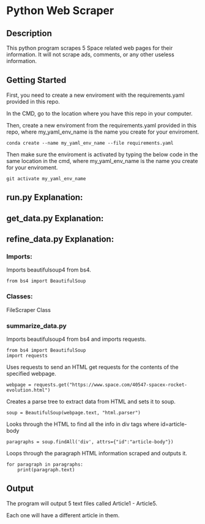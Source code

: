 # Python Web Scraper
## Description
This python program scrapes 5 Space related web pages for their information. It will not scrape ads, comments, or any other useless information.

## Getting Started
First, you need to create a new enviroment with the requirements.yaml provided in this repo.

In the CMD, go to the location where you have this repo in your computer.

Then, create a new enviroment from the requirements.yaml provided in this repo, where my_yaml_env_name is the name you create for your enviroment.
```
conda create --name my_yaml_env_name --file requirements.yaml
```
Then make sure the enviroment is activated by typing the below code in the same location in the cmd, where my_yaml_env_name is the name you create for your enviroment.
```
git activate my_yaml_env_name
```

## run.py Explanation:




## get_data.py Explanation:



## refine_data.py Explanation:

### Imports:
Imports beautifulsoup4 from bs4.
```
from bs4 import BeautifulSoup
```

### Classes:
FileScraper Class

### summarize_data.py


Imports beautifulsoup4 from bs4 and imports requests.
```
from bs4 import BeautifulSoup
import requests
```
Uses requests to send an HTML get requests for the contents of the specified webpage.
```
webpage = requests.get("https://www.space.com/40547-spacex-rocket-evolution.html")
```
Creates a parse tree to extract data from HTML and sets it to soup.
```
soup = BeautifulSoup(webpage.text, "html.parser")
```
Looks through the HTML to find all the info in div tags where id=article-body
```
paragraphs = soup.findAll('div', attrs={"id":"article-body"})
```

Loops through the paragraph HTML information scraped and outputs it.
```
for paragraph in paragraphs:
    print(paragraph.text)
```

## Output
The program will output 5 text files called Article1 - Article5.

Each one will have a different article in them.
